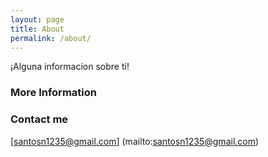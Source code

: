 ```yaml
---
layout: page
title: About
permalink: /about/
---
```


¡Alguna informacion sobre ti!

### More Information



### Contact me

[santosn1235@gmail.com] (mailto:santosn1235@gmail.com)
